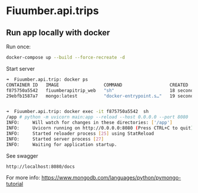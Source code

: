 # Fiuumber.api.trips

## Run app locally with docker

Run once:

``` bash
docker-compose up --build --force-recreate -d
```

Start server

``` bash
➜  Fiuumber.api.trip: docker ps
CONTAINER ID   IMAGE                 COMMAND                  CREATED          STATUS          PORTS                      NAMES
f875750a5542   fiuumberapitrip_web   "sh"                     18 seconds ago   Up 17 seconds   0.0.0.0:8080->8080/tcp     fiuumberapitrip_web_1
29ebfb1587a7   mongo:latest          "docker-entrypoint.s…"   19 seconds ago   Up 17 seconds   0.0.0.0:27017->27017/tcp   fiuumberapitrip_database_1➜  Fiuumber.api.trip git:(main) docker exec -it f875750a5542  sh


➜  Fiuumber.api.trip: docker exec -it f875750a5542  sh
/app # python -m uvicorn main:app --reload --host 0.0.0.0 --port 8080
INFO:     Will watch for changes in these directories: ['/app']
INFO:     Uvicorn running on http://0.0.0.0:8080 (Press CTRL+C to quit)
INFO:     Started reloader process [25] using StatReload
INFO:     Started server process [27]
INFO:     Waiting for application startup.
```

See swagger

``` bash
http://localhost:8080/docs
```

For more info: https://www.mongodb.com/languages/python/pymongo-tutorial
